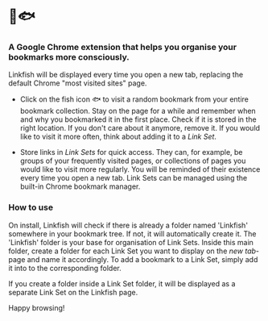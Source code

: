 # 🔗🐟
### A Google Chrome extension that helps you organise your bookmarks more consciously.

Linkfish will be displayed every time you open a new tab, replacing the default Chrome "most visited sites" page.

- Click on the fish icon 🐟 to visit a random bookmark from your entire bookmark collection. Stay on the page for a while and remember when and why you bookmarked it in the first place. Check if it is stored in the right location. If you don't care about it anymore, remove it. If you would like to visit it more often, think about adding it to a *Link Set*.

- Store links in *Link Sets* for quick access. They can, for example, be groups of your frequently visited pages, or collections of pages you would like to visit more regularly. You will be reminded of their existence every time you open a new tab. Link Sets can be managed using the built-in Chrome bookmark manager.

### How to use

On install, Linkfish will check if there is already a folder named 'Linkfish' somewhere in your bookmark tree. If not, it will automatically create it. The 'Linkfish' folder is your base for organisation of Link Sets. Inside this main folder, create a folder for each Link Set you want to display on the *new tab*-page and name it accordingly. To add a bookmark to a Link Set, simply add it into to the corresponding folder.

If you create a folder inside a Link Set folder, it will be displayed as a separate Link Set on the Linkfish page.

Happy browsing!
